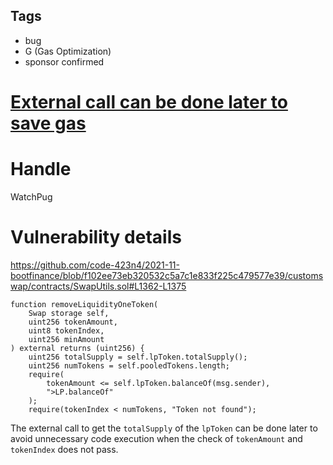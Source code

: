 ## Tags

- bug
- G (Gas Optimization)
- sponsor confirmed

# [External call can be done later to save gas](https://github.com/code-423n4/2021-11-bootfinance-findings/issues/236) 

# Handle

WatchPug


# Vulnerability details

https://github.com/code-423n4/2021-11-bootfinance/blob/f102ee73eb320532c5a7c1e833f225c479577e39/customswap/contracts/SwapUtils.sol#L1362-L1375

```solidity=1362
function removeLiquidityOneToken(
    Swap storage self,
    uint256 tokenAmount,
    uint8 tokenIndex,
    uint256 minAmount
) external returns (uint256) {
    uint256 totalSupply = self.lpToken.totalSupply();
    uint256 numTokens = self.pooledTokens.length;
    require(
        tokenAmount <= self.lpToken.balanceOf(msg.sender),
        ">LP.balanceOf"
    );
    require(tokenIndex < numTokens, "Token not found");

```

The external call to get the `totalSupply` of the `lpToken` can be done later to avoid unnecessary code execution when the check of `tokenAmount` and `tokenIndex` does not pass.

